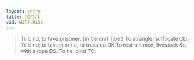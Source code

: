 ```yaml
---
layout: entry
title: འཁྱིག་√1
vid: Hill:0156
---
```

> To bind, to take prisoner; (in Central Tibet) To strangle, suffocate CD\. To bind; to fasten or tie; to truss up DK\.To restrain men, livestock &c\. with a rope DS\. To tie, bind TC\.


